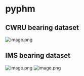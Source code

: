 # pyphm

## CWRU bearing dataset
![image.png](https://lvyv.github.io/PyPhm/images/CWRU-bearing.png)

## IMS bearing dataset
![image.png](https://lvyv.github.io/PyPhm/images/IMS-bearing.png)
![image.png](https://lvyv.github.io/PyPhm/images/IMS-details.png)
